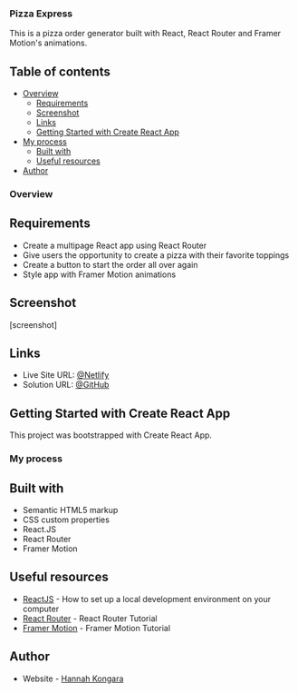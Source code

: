 ### Pizza Express
 
This is a pizza order generator built with React, React Router and Framer Motion's animations.

## Table of contents

- [Overview](#overview)
  - [Requirements](#requirements)
  - [Screenshot](#screenshot)
  - [Links](#links)
  - [Getting Started with Create React App](#getting-started-with-create-react-app)
- [My process](#my-process)
  - [Built with](#built-with)
  - [Useful resources](#useful-resources)
- [Author](#author)

### Overview

## Requirements
 
 - Create a multipage React app using React Router
 - Give users the opportunity to create a pizza with their favorite toppings
 - Create a button to start the order all over again
 - Style app with Framer Motion animations

## Screenshot

[screenshot]

## Links

- Live Site URL: [@Netlify](https://pizzeria-byhannah.netlify.app/)
- Solution URL: [@GitHub](https://github.com/hannahpietersen/pizza-library)

## Getting Started with Create React App

This project was bootstrapped with Create React App.

### My process

## Built with
 
 - Semantic HTML5 markup
 - CSS custom properties
 - React.JS
 - React Router
 - Framer Motion

## Useful resources
 
 - [ReactJS](https://reactjs.org/tutorial/tutorial.html) - How to set up a local development environment on your computer
 - [React Router](https://reactrouter.com/en/main/start/tutorial#setup) - React Router Tutorial
 - [Framer Motion](https://www.framer.com/motion/) - Framer Motion Tutorial

## Author

- Website - [Hannah Kongara](https://hannahkongara.netlify.app/)

